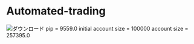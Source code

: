 # Automated-trading

![ダウンロード](https://user-images.githubusercontent.com/66017773/117760147-17277b00-b260-11eb-9506-743fe4a04ad4.png)
  pip = 9559.0
  initial account size = 100000
  account size = 257395.0

